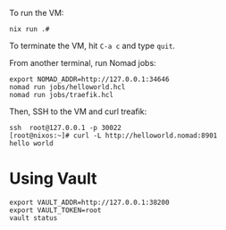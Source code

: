 To run the VM:

```
nix run .#
```

To terminate the VM, hit `C-a c` and type `quit`.

From another terminal, run Nomad jobs:

```
export NOMAD_ADDR=http://127.0.0.1:34646
nomad run jobs/helloworld.hcl
nomad run jobs/traefik.hcl
```

Then, SSH to the VM and curl treafik:

```
ssh  root@127.0.0.1 -p 30022
[root@nixos:~]# curl -L http://helloworld.nomad:8901
hello world
```

# Using Vault

    export VAULT_ADDR=http://127.0.0.1:38200
    export VAULT_TOKEN=root
    vault status
